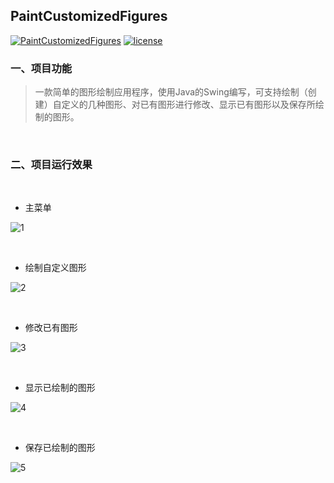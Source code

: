 ## PaintCustomizedFigures

[![PaintCustomizedFigures](https://img.shields.io/badge/PaintCustomizedFigures-v1.0.0-yellow.svg)](https://github.com/Yuziquan/PaintCustomizedFigures)
[![license](https://img.shields.io/packagist/l/doctrine/orm.svg)](https://github.com/Yuziquan/PaintCustomizedFigures/blob/master/LICENSE)


### 一、项目功能

> 一款简单的图形绘制应用程序，使用Java的Swing编写，可支持绘制（创建）自定义的几种图形、对已有图形进行修改、显示已有图形以及保存所绘制的图形。

<br/>

### 二、项目运行效果

<br/>

* 主菜单

![1](https://github.com/Yuziquan/PaintCustomizedFigures/blob/master/Screenshots/menu.PNG)

<br/>

* 绘制自定义图形

![2](https://github.com/Yuziquan/PaintCustomizedFigures/blob/master/Screenshots/input.PNG)

<br/>

* 修改已有图形

![3](https://github.com/Yuziquan/PaintCustomizedFigures/blob/master/Screenshots/modify.PNG)

<br/>

* 显示已绘制的图形

![4](https://github.com/Yuziquan/PaintCustomizedFigures/blob/master/Screenshots/drawPictures.PNG)

<br/>

* 保存已绘制的图形

![5](https://github.com/Yuziquan/PaintCustomizedFigures/blob/master/Screenshots/save.PNG)

<br/>





